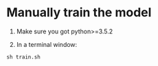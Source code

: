 # Manually train the model

1. Make sure you got python>=3.5.2

2. In a terminal window:

```
sh train.sh
```
